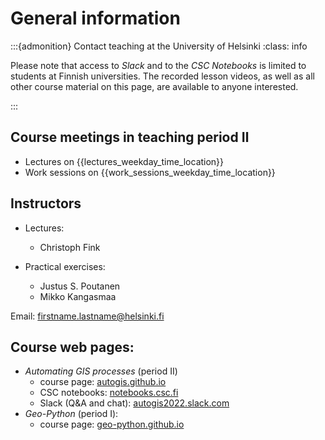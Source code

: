 # General information

:::{admonition} Contact teaching at the University of Helsinki
:class: info

Please note that access to *Slack* and to the *CSC Notebooks* is limited to students at Finnish universities. The recorded lesson videos, as well as all other course material on this page, are available to anyone interested.

:::


## Course meetings in teaching period Ⅱ

- Lectures on {{lectures_weekday_time_location}}
- Work sessions on {{work_sessions_weekday_time_location}}


## Instructors

- Lectures: 
    - Christoph Fink

- Practical exercises:
    - Justus S. Poutanen
    - Mikko Kangasmaa

Email: firstname.lastname@helsinki.fi


## Course web pages:

- *Automating GIS processes* (period Ⅱ)
    - course page: [autogis.github.io](https://autogis.github.io/)
    - CSC notebooks: [notebooks.csc.fi](https://notebooks.csc.fi/)
    - Slack (Q&A and chat): [autogis2022.slack.com](https://autogis2022.slack.com/)
- *Geo-Python* (period Ⅰ):
    - course page: [geo-python.github.io](https://geo-python.github.io/)

